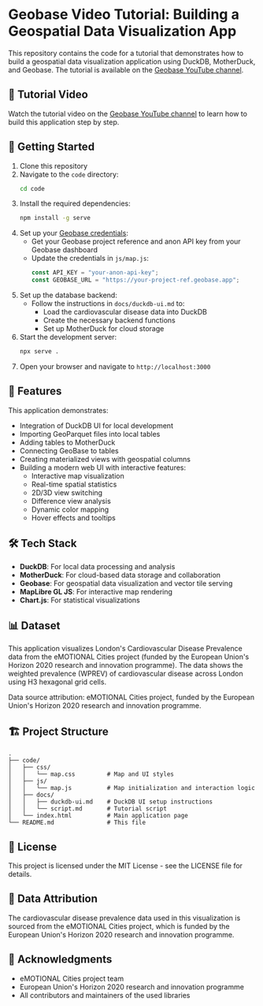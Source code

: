 # Geobase Video Tutorial: Building a Geospatial Data Visualization App

This repository contains the code for a tutorial that demonstrates how to build a geospatial data visualization application using DuckDB, MotherDuck, and Geobase. The tutorial is available on the [Geobase YouTube channel]([https://youtube.com/@geobase](https://www.youtube.com/watch?v=YhkbML4R2z8)).

## 🎥 Tutorial Video

Watch the tutorial video on the [Geobase YouTube channel]([https://youtube.com/@geobase](https://www.youtube.com/watch?v=YhkbML4R2z8)) to learn how to build this application step by step.

## 🚀 Getting Started

1. Clone this repository
2. Navigate to the `code` directory:
   ```bash
   cd code
   ```
3. Install the required dependencies:
   ```bash
   npm install -g serve
   ```
4. Set up your [Geobase credentials](https://studio.geobase.app/):
   - Get your Geobase project reference and anon API key from your Geobase dashboard
   - Update the credentials in `js/map.js`:
     ```javascript
     const API_KEY = "your-anon-api-key";
     const GEOBASE_URL = "https://your-project-ref.geobase.app";
     ```
5. Set up the database backend:
   - Follow the instructions in `docs/duckdb-ui.md` to:
     - Load the cardiovascular disease data into DuckDB
     - Create the necessary backend functions
     - Set up MotherDuck for cloud storage
6. Start the development server:
   ```bash
   npx serve .
   ```
7. Open your browser and navigate to `http://localhost:3000`

## 🚀 Features

This application demonstrates:

- Integration of DuckDB UI for local development
- Importing GeoParquet files into local tables
- Adding tables to MotherDuck
- Connecting GeoBase to tables
- Creating materialized views with geospatial columns
- Building a modern web UI with interactive features:
  - Interactive map visualization
  - Real-time spatial statistics
  - 2D/3D view switching
  - Difference view analysis
  - Dynamic color mapping
  - Hover effects and tooltips

## 🛠️ Tech Stack

- **DuckDB**: For local data processing and analysis
- **MotherDuck**: For cloud-based data storage and collaboration
- **Geobase**: For geospatial data visualization and vector tile serving
- **MapLibre GL JS**: For interactive map rendering
- **Chart.js**: For statistical visualizations

## 📊 Dataset

This application visualizes London's Cardiovascular Disease Prevalence data from the eMOTIONAL Cities project (funded by the European Union's Horizon 2020 research and innovation programme). The data shows the weighted prevalence (WPREV) of cardiovascular disease across London using H3 hexagonal grid cells.

Data source attribution: eMOTIONAL Cities project, funded by the European Union's Horizon 2020 research and innovation programme.

## 🏗️ Project Structure

```
.
├── code/
│   ├── css/
│   │   └── map.css         # Map and UI styles
│   ├── js/
│   │   └── map.js          # Map initialization and interaction logic
│   ├── docs/
│   │   ├── duckdb-ui.md    # DuckDB UI setup instructions
│   │   └── script.md       # Tutorial script
│   └── index.html          # Main application page
└── README.md               # This file
```

## 📝 License

This project is licensed under the MIT License - see the LICENSE file for details.

## 🙏 Data Attribution

The cardiovascular disease prevalence data used in this visualization is sourced from the eMOTIONAL Cities project, which is funded by the European Union's Horizon 2020 research and innovation programme.

## 🙏 Acknowledgments

- eMOTIONAL Cities project team
- European Union's Horizon 2020 research and innovation programme
- All contributors and maintainers of the used libraries
